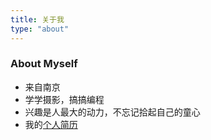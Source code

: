 ```yaml
---
title: 关于我
type: "about"
---
```


### About Myself

- 来自南京
- 学学摄影，搞搞编程
- 兴趣是人最大的动力，不忘记拾起自己的童心
- 我的[个人简历](https://drive.google.com/file/d/1SCSPsH8b7putkxlkBj1XkBNrMyh-3xpB/view?usp=sharing)
